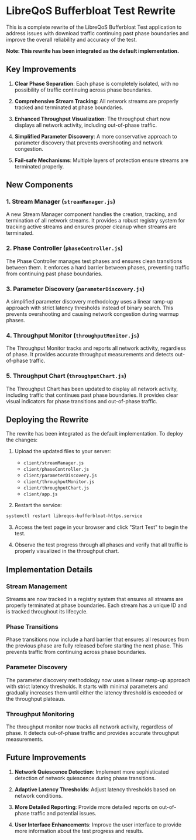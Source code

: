 # LibreQoS Bufferbloat Test Rewrite

This is a complete rewrite of the LibreQoS Bufferbloat Test application to address issues with download traffic continuing past phase boundaries and improve the overall reliability and accuracy of the test.

**Note: This rewrite has been integrated as the default implementation.**

## Key Improvements

1. **Clear Phase Separation**: Each phase is completely isolated, with no possibility of traffic continuing across phase boundaries.

2. **Comprehensive Stream Tracking**: All network streams are properly tracked and terminated at phase boundaries.

3. **Enhanced Throughput Visualization**: The throughput chart now displays all network activity, including out-of-phase traffic.

4. **Simplified Parameter Discovery**: A more conservative approach to parameter discovery that prevents overshooting and network congestion.

5. **Fail-safe Mechanisms**: Multiple layers of protection ensure streams are terminated properly.

## New Components

### 1. Stream Manager (`streamManager.js`)

A new Stream Manager component handles the creation, tracking, and termination of all network streams. It provides a robust registry system for tracking active streams and ensures proper cleanup when streams are terminated.

### 2. Phase Controller (`phaseController.js`)

The Phase Controller manages test phases and ensures clean transitions between them. It enforces a hard barrier between phases, preventing traffic from continuing past phase boundaries.

### 3. Parameter Discovery (`parameterDiscovery.js`)

A simplified parameter discovery methodology uses a linear ramp-up approach with strict latency thresholds instead of binary search. This prevents overshooting and causing network congestion during warmup phases.

### 4. Throughput Monitor (`throughputMonitor.js`)

The Throughput Monitor tracks and reports all network activity, regardless of phase. It provides accurate throughput measurements and detects out-of-phase traffic.

### 5. Throughput Chart (`throughputChart.js`)

The Throughput Chart has been updated to display all network activity, including traffic that continues past phase boundaries. It provides clear visual indicators for phase transitions and out-of-phase traffic.

## Deploying the Rewrite

The rewrite has been integrated as the default implementation. To deploy the changes:

1. Upload the updated files to your server:
   - `client/streamManager.js`
   - `client/phaseController.js`
   - `client/parameterDiscovery.js`
   - `client/throughputMonitor.js`
   - `client/throughputChart.js`
   - `client/app.js`

2. Restart the service:

```bash
systemctl restart libreqos-bufferbloat-https.service
```

3. Access the test page in your browser and click "Start Test" to begin the test.

4. Observe the test progress through all phases and verify that all traffic is properly visualized in the throughput chart.

## Implementation Details

### Stream Management

Streams are now tracked in a registry system that ensures all streams are properly terminated at phase boundaries. Each stream has a unique ID and is tracked throughout its lifecycle.

### Phase Transitions

Phase transitions now include a hard barrier that ensures all resources from the previous phase are fully released before starting the next phase. This prevents traffic from continuing across phase boundaries.

### Parameter Discovery

The parameter discovery methodology now uses a linear ramp-up approach with strict latency thresholds. It starts with minimal parameters and gradually increases them until either the latency threshold is exceeded or the throughput plateaus.

### Throughput Monitoring

The throughput monitor now tracks all network activity, regardless of phase. It detects out-of-phase traffic and provides accurate throughput measurements.

## Future Improvements

1. **Network Quiescence Detection**: Implement more sophisticated detection of network quiescence during phase transitions.

2. **Adaptive Latency Thresholds**: Adjust latency thresholds based on network conditions.

3. **More Detailed Reporting**: Provide more detailed reports on out-of-phase traffic and potential issues.

4. **User Interface Enhancements**: Improve the user interface to provide more information about the test progress and results.